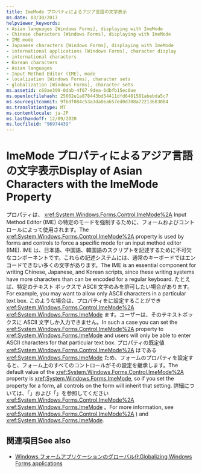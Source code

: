```yaml
---
title: ImeMode プロパティによるアジア言語の文字表示
ms.date: 03/30/2017
helpviewer_keywords:
- Asian languages [Windows Forms], displaying with ImeMode
- Chinese characters [Windows Forms], displaying with ImeMode
- IME mode
- Japanese characters [Windows Forms], displaying with ImeMode
- international applications [Windows Forms], character display
- international characters
- Korean characters
- Asian languages
- Input Method Editor (IME), mode
- localization [Windows Forms], character sets
- globalization [Windows Forms], character sets
ms.assetid: c60ae399-0dab-4f07-9dea-6dbfb15ec0ae
ms.openlocfilehash: 25602e1a878443bd54411dfd6481581abebda5c7
ms.sourcegitcommit: 9f6df084c53a3da0ea657ed0d708a72213683084
ms.translationtype: MT
ms.contentlocale: ja-JP
ms.lasthandoff: 12/09/2020
ms.locfileid: "96974439"
---
```

# <a name="display-of-asian-characters-with-the-imemode-property"></a><span data-ttu-id="4db94-102">ImeMode プロパティによるアジア言語の文字表示</span><span class="sxs-lookup"><span data-stu-id="4db94-102">Display of Asian Characters with the ImeMode Property</span></span>
<span data-ttu-id="4db94-103">プロパティは、 <xref:System.Windows.Forms.Control.ImeMode%2A> Input Method Editor (IME) の特定のモードを強制するために、フォームおよびコントロールによって使用されます。</span><span class="sxs-lookup"><span data-stu-id="4db94-103">The <xref:System.Windows.Forms.Control.ImeMode%2A> property is used by forms and controls to force a specific mode for an input method editor (IME).</span></span> <span data-ttu-id="4db94-104">IME は、日本語、中国語、韓国語のスクリプトを記述するために不可欠なコンポーネントです。これらの記述システムには、通常のキーボードではエンコードできない多くの文字があります。</span><span class="sxs-lookup"><span data-stu-id="4db94-104">The IME is an essential component for writing Chinese, Japanese, and Korean scripts, since these writing systems have more characters than can be encoded for a regular keyboard.</span></span> <span data-ttu-id="4db94-105">たとえば、特定のテキスト ボックスで ASCII 文字のみを許可したい場合があります。</span><span class="sxs-lookup"><span data-stu-id="4db94-105">For example, you may want to allow only ASCII characters in a particular text box.</span></span> <span data-ttu-id="4db94-106">このような場合は、プロパティをに設定することができ <xref:System.Windows.Forms.Control.ImeMode%2A> <xref:System.Windows.Forms.ImeMode> ます。ユーザーは、そのテキストボックスに ASCII 文字しか入力できません。</span><span class="sxs-lookup"><span data-stu-id="4db94-106">In such a case you can set the <xref:System.Windows.Forms.Control.ImeMode%2A> property to <xref:System.Windows.Forms.ImeMode> and users will only be able to enter ASCII characters for that particular text box.</span></span> <span data-ttu-id="4db94-107">プロパティの既定値 <xref:System.Windows.Forms.Control.ImeMode%2A> はである <xref:System.Windows.Forms.ImeMode> ため、フォームのプロパティを設定すると、フォーム上のすべてのコントロールがその設定を継承します。</span><span class="sxs-lookup"><span data-stu-id="4db94-107">The default value of the <xref:System.Windows.Forms.Control.ImeMode%2A> property is <xref:System.Windows.Forms.ImeMode>, so if you set the property for a form, all controls on the form will inherit that setting.</span></span> <span data-ttu-id="4db94-108">詳細については、「」および「」を参照してください <xref:System.Windows.Forms.Control.ImeMode%2A> <xref:System.Windows.Forms.ImeMode> 。</span><span class="sxs-lookup"><span data-stu-id="4db94-108">For more information, see <xref:System.Windows.Forms.Control.ImeMode%2A> ) and <xref:System.Windows.Forms.ImeMode>.</span></span>  
  
## <a name="see-also"></a><span data-ttu-id="4db94-109">関連項目</span><span class="sxs-lookup"><span data-stu-id="4db94-109">See also</span></span>

- [<span data-ttu-id="4db94-110">Windows フォームアプリケーションのグローバル化</span><span class="sxs-lookup"><span data-stu-id="4db94-110">Globalizing Windows Forms applications</span></span>](globalizing-windows-forms.md)
